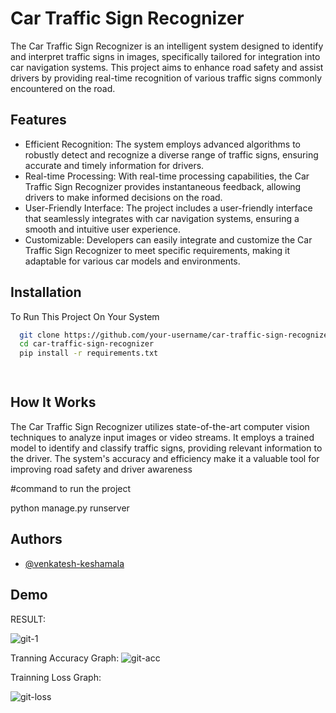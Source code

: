 
# Car Traffic Sign Recognizer

The Car Traffic Sign Recognizer is an intelligent system designed to identify and interpret traffic signs in images, specifically tailored for integration into car navigation systems. This project aims to enhance road safety and assist drivers by providing real-time recognition of various traffic signs commonly encountered on the road.

## Features

- Efficient Recognition: The system employs advanced algorithms to robustly detect and recognize a diverse range of traffic signs, ensuring accurate and timely information for drivers.
- Real-time Processing: With real-time processing capabilities, the Car Traffic Sign Recognizer provides instantaneous feedback, allowing drivers to make informed decisions on the road.
- User-Friendly Interface: The project includes a user-friendly interface that seamlessly integrates with car navigation systems, ensuring a smooth and intuitive user experience.
- Customizable: Developers can easily integrate and customize the Car Traffic Sign Recognizer to meet specific requirements, making it adaptable for various car models and environments.


## Installation

To Run This Project On Your System
```bash
  git clone https://github.com/your-username/car-traffic-sign-recognizer.git
  cd car-traffic-sign-recognizer
  pip install -r requirements.txt

 


```
    
## How It Works

The Car Traffic Sign Recognizer utilizes state-of-the-art computer vision techniques to analyze input images or video streams. It employs a trained model to identify and classify traffic signs, providing relevant information to the driver. The system's accuracy and efficiency make it a valuable tool for improving road safety and driver awareness


#command to run the project 

python manage.py runserver 
## Authors

- [@venkatesh-keshamala](https://www.github.com/venkatesh-keshamala)


## Demo

RESULT:

![git-1](https://github.com/venkatesh-keshamala/Car-Traffic-Sign-Recognizer/assets/116023226/1ec88196-f2dd-44b6-aa1b-4c95c568a2a9)

Tranning Accuracy Graph:
![git-acc](https://github.com/venkatesh-keshamala/Car-Traffic-Sign-Recognizer/assets/116023226/4bdc2880-1ef4-4efe-9d63-beafa707608e)

Trainning Loss Graph:

![git-loss](https://github.com/venkatesh-keshamala/Car-Traffic-Sign-Recognizer/assets/116023226/280bcedf-1578-4c18-b447-aa2ba2e5f888)
